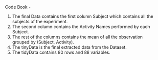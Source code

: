 Code Book -

1.  The final Data contains the first column Subject which contains all
    the subjects of the experiment.
2.  The second column contains the Activity Names performed by each
    Subject.
3.  The rest of the columns contains the mean of all the observation
    grouped by (Subject, Activity).
4.  The tinyData is the final extracted data from the Dataset.
5.  The tidyData contains 80 rows and 88 variables.
